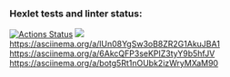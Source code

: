 ### Hexlet tests and linter status:
[![Actions Status](https://github.com/HelgiMagic/frontend-project-44/workflows/hexlet-check/badge.svg)](https://github.com/HelgiMagic/frontend-project-44/actions)
<a href="https://codeclimate.com/github/HelgiMagic/frontend-project-44/maintainability"><img src="https://api.codeclimate.com/v1/badges/87073acfe92277dbc14e/maintainability" /></a>
https://asciinema.org/a/lUn08YgSw3oB8ZR2G1AkuJBA1
https://asciinema.org/a/6AkcQFP3seKPIZ3tyY9b5hfJV
https://asciinema.org/a/botg5Rt1nOUbk2izWryMXaM90